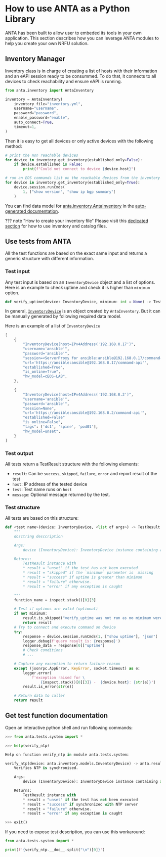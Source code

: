 # How to use ANTA as a Python Library

ANTA has been built to allow user to embeded its tools in your own application. This section describes how you can leverage ANTA modules to help you create your own NRFU solution.

## Inventory Manager

Inventory class is in charge of creating a list of hosts with their information and an eAPI session ready to be consummed. To do that, it connects to all devices to check reachability and ensure eAPI is running.

```python
from anta.inventory import AntaInventory

inventory = AntaInventory(
    inventory_file="inventory.yml",
    username="username",
    password="password",
    enable_password="enable",
    auto_connect=True,
    timeout=1,
)
```

Then it is easy to get all devices or only active devices with the following method:

```python
# print the non reachable devices
for device in inventory.get_inventory(established_only=False):
    if device.established is False:
        print(f"Could not connect to device {device.host}")

# run an EOS commands list on the reachable devices from the inventory
for device in inventory.get_inventory(established_only=True):
    device.session.runCmds(
        1, ["show version", "show ip bgp summary"]
    )
```

You can find data model for [anta.inventory.AntaInventory](./api/inventory.md) in the [auto-generated documentation](./api/inventory.models.md).

??? note "How to create your inventory file"
    Please visit this [dedicated section](./usage-inventory-catalog.md) for how to use inventory and catalog files.


## Use tests from ANTA

All the test functions are based on the exact same input and returns a generic structure with different information.

### Test input

Any test input is based on an `InventoryDevice` object and a list of options. Here is an example to check uptime and check it is higher than `minimum` option.

```python
def verify_uptime(device: InventoryDevice, minimum: int = None) -> TestResult:
```

In general, [`InventoryDevice`](./api/inventory.models.md) is an object created by `AntaInventory`. But it can be manually generated by following required data model.

Here is an example of a list of `InventoryDevice`

```python
[
    {
        "InventoryDevice(host=IPv4Address('192.168.0.17')",
        "username='ansible'",
        "password='ansible'",
        "session=<ServerProxy for ansible:ansible@192.168.0.17/command-api>",
        "url='https://ansible:ansible@192.168.0.17/command-api'",
        "established=True",
        "is_online=True",
        "hw_model=cEOS-LAB",
    },

    {
        "InventoryDevice(host=IPv4Address('192.168.0.2')",
        "username='ansible'",
        "password='ansible'",
        "session=None",
        "url='https://ansible:ansible@192.168.0.2/command-api'",
        "established=False"
        "is_online=False",
        "tags": ['dc1', 'spine', 'pod01'],
        "hw_model=unset",
    }
]
```

### Test output

All tests return a TestResult structure with the following elements:

- `result`: Can be `success`, `skipped`, `failure`, `error` and report result of the test
- `host`: IP address of the tested device
- `test`: Test name runs on `host`
- `message`: Optional message returned by the test.

### Test structure

All tests are based on this structure:

```python
def <test name>(device: InventoryDevice, <list of args>) -> TestResult:
    """
    dosctring desccription

    Args:
        device (InventoryDevice): InventoryDevice instance containing all devices information.

    Returns:
        TestResult instance with
        * result = "unset" if the test has not been executed
        * result = "skipped" if the `minimum` parameter is  missing
        * result = "success" if uptime is greater than minimun
        * result = "failure" otherwise.
        * result = "error" if any exception is caught

    """
    function_name = inspect.stack()[0][3]

    # Test if options are valid (optional)
    if not minimum:
        result.is_skipped("verify_uptime was not run as no minimum were given")
        return result
    # Try to connect and execute command on device
    try:
        response = device.session.runCmds(1, ["show uptime"], "json")
        logger.debug(f'query result is: {response}')
        response_data = response[0]["upTime"]
        # Check conditions
        # ...

    # Capture any exception to return failure reason
    except (jsonrpc.AppError, KeyError, socket.timeout) as e:
        logger.error(
            f'exception raised for \
                {inspect.stack()[0][3]} -  {device.host}: {str(e)}')
        result.is_error(str(e))

    # Return data to caller
    return result
```

## Get test function documentation

Open an interactive python shell and run following commands:

```python
>>> from anta.tests.system import *

>>> help(verify_ntp)

Help on function verify_ntp in module anta.tests.system:

verify_ntp(device: anta.inventory.models.InventoryDevice) -> anta.result_manager.models.TestResult
    Verifies NTP is synchronised.

    Args:
        device (InventoryDevice): InventoryDevice instance containing all devices information.

    Returns:
        TestResult instance with
        * result = "unset" if the test has not been executed
        * result = "success" if synchronized with NTP server
        * result = "failure" otherwise.
        * result = "error" if any exception is caught

>>> exit()
```

If you need to expose test description, you can use this workaround:

```python
from anta.tests.system import *

print(f'{verify_ntp.__doc__.split("\n")[0]}')
```
